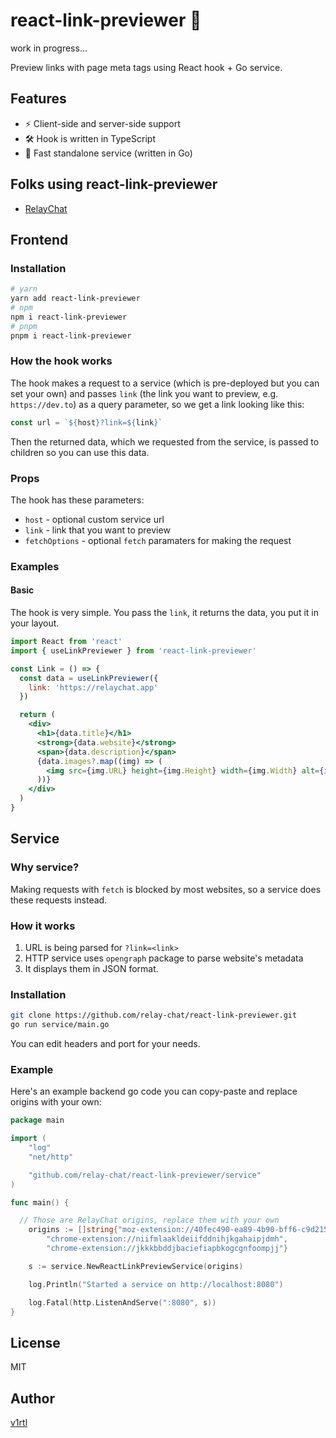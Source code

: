 # react-link-previewer 📰

work in progress...

Preview links with page meta tags using React hook + Go service.

## Features

- ⚡ Client-side and server-side support
- 🛠️ Hook is written in TypeScript
- 🚀 Fast standalone service (written in Go)

## Folks using react-link-previewer

- [RelayChat](https://relaychat.app/)

## Frontend

### Installation

```sh
# yarn
yarn add react-link-previewer
# npm
npm i react-link-previewer
# pnpm
pnpm i react-link-previewer
```

### How the hook works

The hook makes a request to a service (which is pre-deployed but you can set your own) and passes `link` (the link you want to preview, e.g. `https://dev.to`) as a query parameter, so we get a link looking like this:

```js
const url = `${host}?link=${link}`
```

Then the returned data, which we requested from the service, is passed to children so you can use this data.

### Props

The hook has these parameters:

- `host` - optional custom service url
- `link` - link that you want to preview
- `fetchOptions` - optional `fetch` paramaters for making the request

### Examples

#### Basic

The hook is very simple. You pass the `link`, it returns the data, you put it in your layout.

```jsx
import React from 'react'
import { useLinkPreviewer } from 'react-link-previewer'

const Link = () => {
  const data = useLinkPreviewer({
    link: 'https://relaychat.app'
  })

  return (
    <div>
      <h1>{data.title}</h1>
      <strong>{data.website}</strong>
      <span>{data.description}</span>
      {data.images?.map((img) => (
        <img src={img.URL} height={img.Height} width={img.Width} alt={img.Alt} />
      ))}
    </div>
  )
}
```

## Service

### Why service?

Making requests with `fetch` is blocked by most websites, so a service does these requests instead.

### How it works

1. URL is being parsed for `?link=<link>`
2. HTTP service uses `opengraph` package to parse website's metadata
3. It displays them in JSON format.

### Installation

```sh
git clone https://github.com/relay-chat/react-link-previewer.git
go run service/main.go
```

You can edit headers and port for your needs.

### Example

Here's an example backend go code you can copy-paste and replace origins with your own:

```go
package main

import (
	"log"
	"net/http"

	"github.com/relay-chat/react-link-previewer/service"
)

func main() {

  // Those are RelayChat origins, replace them with your own
	origins := []string{"moz-extension://40fec490-ea89-4b90-bff6-c9d215f1effd",
		"chrome-extension://niifmlaakldeiifddnihjkgahaipjdmh",
		"chrome-extension://jkkkbbddjbaciefiapbkogcgnfoompjj"}

	s := service.NewReactLinkPreviewService(origins)

	log.Println("Started a service on http://localhost:8080")

	log.Fatal(http.ListenAndServe(":8080", s))
}
```

## License

MIT

## Author

[v1rtl](https://v1rtl.site)
